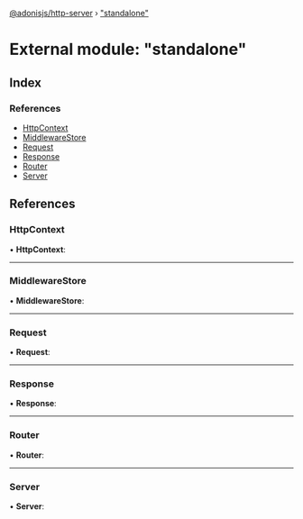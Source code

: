 [@adonisjs/http-server](../README.md) › ["standalone"](_standalone_.md)

# External module: "standalone"

## Index

### References

* [HttpContext](_standalone_.md#httpcontext)
* [MiddlewareStore](_standalone_.md#middlewarestore)
* [Request](_standalone_.md#request)
* [Response](_standalone_.md#response)
* [Router](_standalone_.md#router)
* [Server](_standalone_.md#server)

## References

###  HttpContext

• **HttpContext**:

___

###  MiddlewareStore

• **MiddlewareStore**:

___

###  Request

• **Request**:

___

###  Response

• **Response**:

___

###  Router

• **Router**:

___

###  Server

• **Server**:
